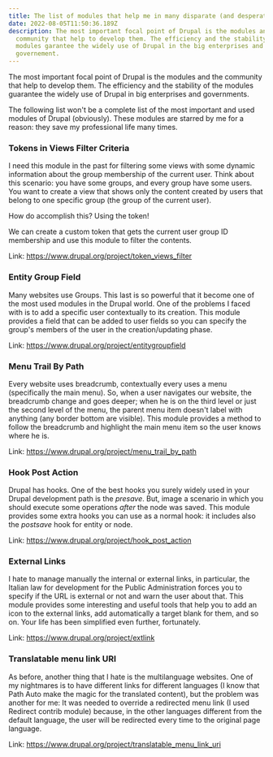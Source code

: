 ```yaml
---
title: The list of modules that help me in many disparate (and desperate) cases...
date: 2022-08-05T11:50:36.189Z
description: The most important focal point of Drupal is the modules and the
  community that help to develop them. The efficiency and the stability of the
  modules garantee the widely use of Drupal in the big enterprises and
  governement.
---
```

The most important focal point of Drupal is the modules and the community that help to develop them. The efficiency and the stability of the modules guarantee the widely use of Drupal in big enterprises and governments.

The following list won't be a complete list of the most important and used modules of Drupal (obviously). These modules are starred by me for a reason: they save my professional life many times.



### **Tokens in Views Filter Criteria**

I need this module in the past for filtering some views with some dynamic information about the group membership of the current user. Think about this scenario: you have some groups, and every group have some users. You want to create a view that shows only the content created by users that belong to one specific group (the group of the current user).

How do accomplish this? Using the token!

We can create a custom token that gets the current user group ID membership and use this module to filter the contents.

Link: <https://www.drupal.org/project/token_views_filter>



### **Entity Group Field**

Many websites use Groups. This last is so powerful that it become one of the most used modules in the Drupal world. One of the problems I faced with is to add a specific user contextually to its creation. This module provides a field that can be added to user fields so you can specify the group's members of the user in the creation/updating phase.

Link: <https://www.drupal.org/project/entitygroupfield>



### **Menu Trail By Path**

Every website uses breadcrumb, contextually every uses a menu (specifically the main menu). So, when a user navigates our website, the breadcrumb change and goes deeper; when he is on the third level or just the second level of the menu, the parent menu item doesn't label with anything (any border bottom are visible). This module provides a method to follow the breadcrumb and highlight the main menu item so the user knows where he is.

Link: <https://www.drupal.org/project/menu_trail_by_path>



### **Hook Post Action**

Drupal has hooks. One of the best hooks you surely widely used in your Drupal development path is the *presave*. But, image a scenario in which you should execute some operations *after* the node was saved. This module provides some extra hooks you can use as a normal hook: it includes also the *postsave* hook for entity or node.

Link: <https://www.drupal.org/project/hook_post_action>



### **External Links**

I hate to manage manually the internal or external links, in particular, the Italian law for development for the Public Administration forces you to specify if the URL is external or not and warn the user about that. This module provides some interesting and useful tools that help you to add an icon to the external links, add automatically a target blank for them, and so on. Your life has been simplified even further, fortunately.

Link: <https://www.drupal.org/project/extlink>



### **Translatable menu link URI**

As before, another thing that I hate is the multilanguage websites. One of my nightmares is to have different links for different languages (I know that Path Auto make the magic for the translated content), but the problem was another for me: It was needed to override a redirected menu link (I used Redirect contrib module) because, in the other languages different from the default language, the user will be redirected every time to the original page language.

Link: <https://www.drupal.org/project/translatable_menu_link_uri>